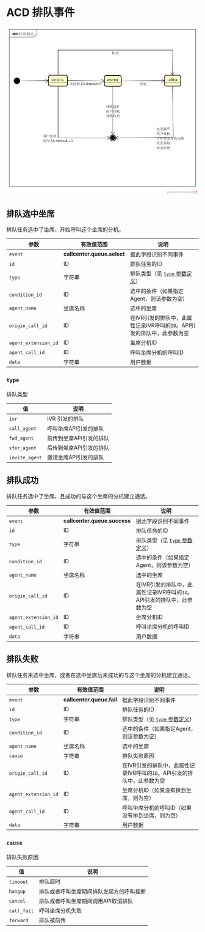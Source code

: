# ACD 排队事件
<!-- toc -->

![排队状态](../../../images/queue-state.png)

## 排队选中坐席
排队任务选中了坐席，开始呼叫这个坐席的分机。

参数                      | 有效值范围                          | 说明
----------------------    | ----------------------------------- | ----------------------------------------
`event`                   | **callcenter.queue.select**         | 据此字段识别不同事件
`id`                      | ID                                  | 排队任务的ID
`type`                    | 字符串                              | 排队类型（见 [`type` 参数定义](#type)）
`condition_id`            | ID                                  | 选中的条件（如果指定Agent，则该参数为空）
`agent_name`              | 坐席名称                            | 选中的坐席
`origin_call_id`          | ID                                  | 在IVR引发的排队中，此属性记录IVR呼叫的`ID`。API引发的排队中，此参数为空
`agent_extension_id`      | ID                                  | 坐席分机ID
`agent_call_id`           | ID                                  | 呼叫坐席分机的呼叫ID
`data`                    | 字符串                              | 用户数据


### `type`
排队类型

值              | 说明
--------------- | --------------
`ivr`           | IVR 引发的排队
`call_agent`    | 呼叫坐席API引发的排队
`fwd_agent`     | 前传到坐席API引发的排队
`xfer_agent`    | 后传到坐席API引发的排队
`invite_agent`  | 邀请坐席API引发的排队

## 排队成功
排队任务选中了坐席，且成功的与这个坐席的分机建立通话。

参数                      | 有效值范围                          | 说明
----------------------    | ----------------------------------- | ----------------------------------------
`event`                   | **callcenter.queue.success**        | 据此字段识别不同事件
`id`                      | ID                                  | 排队任务的ID
`type`                    | 字符串                              | 排队类型（见 [`type` 参数定义](#type)）
`condition_id`            | ID                                  | 选中的条件（如果指定Agent，则该参数为空）
`agent_name`              | 坐席名称                            | 选中的坐席
`origin_call_id`          | ID                                  | 在IVR引发的排队中，此属性记录IVR呼叫的`ID`。API引发的排队中，此参数为空
`agent_extension_id`      | ID                                  | 坐席分机ID
`agent_call_id`           | ID                                  | 呼叫坐席分机的呼叫ID
`data`                    | 字符串                              | 用户数据

## 排队失败
排队任务未选中坐席，或者在选中坐席后未成功的与这个坐席的分机建立通话。

参数                      | 有效值范围                          | 说明
----------------------    | ----------------------------------- | ----------------------------------------
`event`                   | **callcenter.queue.fail**           | 据此字段识别不同事件
`id`                      | ID                                  | 排队任务的ID
`type`                    | 字符串                              | 排队类型（见 [`type` 参数定义](#type)）
`condition_id`            | ID                                  | 选中的条件（如果指定Agent，则该参数为空）
`agent_name`              | 坐席名称                            | 选中的坐席
`cause`                   | 字符串                              | 排队失败原因
`origin_call_id`          | ID                                  | 在IVR引发的排队中，此属性记录IVR呼叫的`ID`。API引发的排队中，此参数为空
`agent_extension_id`      | ID                                  | 坐席分机ID（如果没有排到坐席，则为空）
`agent_call_id`           | ID                                  | 呼叫坐席分机的呼叫ID（如果没有排到坐席，则为空）
`data`                    | 字符串                              | 用户数据

### `cause`
排队失败原因

值                     | 说明
---------------------- | --------------
`timeout`              | 排队超时
`hangup`               | 排队或者呼叫坐席期间排队发起方的呼叫挂断
`cancel`               | 排队或者呼叫坐席期间调用API取消排队
`call_fail`            | 呼叫坐席分机失败
`forward`              | 排队被前传
